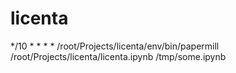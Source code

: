 # licenta

*/10 * * * *  /root/Projects/licenta/env/bin/papermill /root/Projects/licenta/licenta.ipynb /tmp/some.ipynb